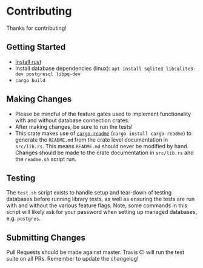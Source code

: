 
# Contributing

Thanks for contributing!


## Getting Started

- [Install rust](https://www.rust-lang.org/en-US/install.html)
- Install database dependencies (linux): `apt install sqlite3 libsqlite3-dev postgresql libpq-dev`
- `cargo build`


## Making Changes

- Please be mindful of the feature gates used to implement functionality with and without database connection crates.
- After making changes, be sure to run the tests!
- This crate makes use of [`cargo-readme`](https://github.com/livioribeiro/cargo-readme) (`cargo install cargo-readme`)
  to generate the `README.md` from the crate level documentation in `src/lib.rs`.
  This means `README.md` should never be modified by hand.
  Changes should be made to the crate documentation in `src/lib.rs` and the `readme.sh` script run.


## Testing

The `test.sh` script exists to handle setup and tear-down of testing databases before running library tests,
as well as ensuring the tests are run with and without the various feature flags.
Note, some commands in this script will likely ask for your password when setting up managed databases, e.g. `postgres`.


## Submitting Changes

Pull Requests should be made against master.
Travis CI will run the test suite on all PRs.
Remember to update the changelog!

